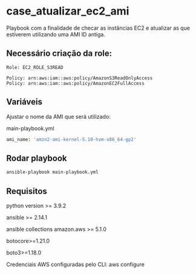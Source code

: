 # case_atualizar_ec2_ami

Playbook com a finalidade de checar as instâncias EC2 e atualizar as que estiverem utilizando uma AMI ID antiga.

## Necessário criação da role:

```
Role: EC2_ROLE_S3READ

Policy: arn:aws:iam::aws:policy/AmazonS3ReadOnlyAccess
Policy: arn:aws:iam::aws:policy/AmazonEC2FullAccess

```

## Variáveis

Ajustar o nome da AMI que será utilizado:

main-playbook.yml
```python
ami_name: 'amzn2-ami-kernel-5.10-hvm-x86_64-gp2'
```

## Rodar playbook

```bash
ansible-playbook main-playbook.yml

```

## Requisitos

python version >= 3.9.2

ansible >= 2.14.1

ansible collections amazon.aws >= 5.1.0

botocore>=1.21.0

boto3>=1.18.0

Credenciais AWS configuradas pelo CLI: aws configure